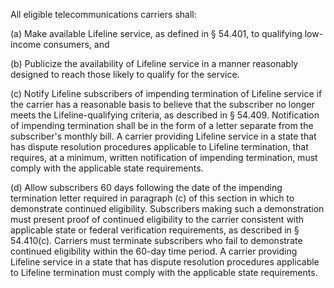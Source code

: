 All eligible telecommunications carriers shall:

(a) Make available Lifeline service, as defined in § 54.401, to qualifying low-income consumers, and

(b) Publicize the availability of Lifeline service in a manner reasonably designed to reach those likely to qualify for the service.

(c) Notify Lifeline subscribers of impending termination of Lifeline service if the carrier has a reasonable basis to believe that the subscriber no longer meets the Lifeline-qualifying criteria, as described in § 54.409. Notification of impending termination shall be in the form of a letter separate from the subscriber's monthly bill. A carrier providing Lifeline service in a state that has dispute resolution procedures applicable to Lifeline termination, that requires, at a minimum, written notification of impending termination, must comply with the applicable state requirements.

(d) Allow subscribers 60 days following the date of the impending termination letter required in paragraph (c) of this section in which to demonstrate continued eligibility. Subscribers making such a demonstration must present proof of continued eligibility to the carrier consistent with applicable state or federal verification requirements, as described in § 54.410(c). Carriers must terminate subscribers who fail to demonstrate continued eligibility within the 60-day time period. A carrier providing Lifeline service in a state that has dispute resolution procedures applicable to Lifeline termination must comply with the applicable state requirements.


